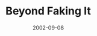 ---
layout: message
category: message
series: "Living Out Loud"
title: "Beyond Faking It"
date: 2002-09-08
audio-description: "What does it mean to live out loud?"
audio: "http://s3.amazonaws.com/crossroadsaudiomessages/Beyond Faking It.mp3"
audio-title: "Beyond Faking It"
audio-duration: "37&#58;30"
---